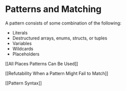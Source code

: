 # Patterns and Matching

A pattern consists of some combination of the following:

- Literals
- Destructured arrays, enums, structs, or tuples
- Variables
- Wildcards
- Placeholders

[[All Places Patterns Can Be Used]]

[[Refutability  When a Pattern Might Fail to Match]]

[[Pattern Syntax]]